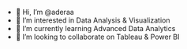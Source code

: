 - 👋 Hi, I’m @aderaa
- 👀 I’m interested in Data Analysis & Visualization
- 🌱 I’m currently learning Advanced Data Analytics
- 💞️ I’m looking to collaborate on Tableau & Power BI

<!---
aderaa/aderaa is a ✨ special ✨ repository because its `README.md` (this file) appears on your GitHub profile.
You can click the Preview link to take a look at your changes.
--->
